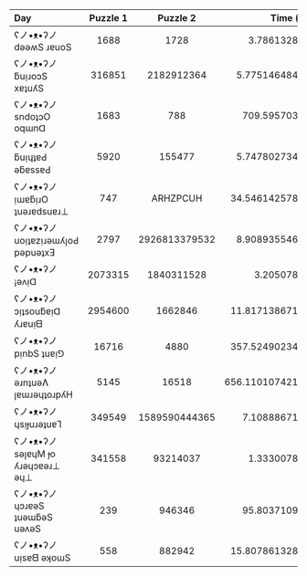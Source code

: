 |          Day          |       Puzzle 1       |       Puzzle 2       |      Time (ms)       |
|:-----|:----------:|:--------:|-----------:|
| ʕノ•ᴥ•ʔノ dǝǝʍS ɹɐuoS          |         1688         |         1728         |     3.7861328125     |
| ʕノ•ᴥ•ʔノ ƃuᴉɹoɔS xɐʇuʎS       |        316851        |      2182912364      |    5.775146484375    |
| ʕノ•ᴥ•ʔノ sndoʇɔO oqɯnᗡ        |         1683         |         788          |    709.595703125     |
| ʕノ•ᴥ•ʔノ ƃuᴉɥʇɐԀ ǝƃɐssɐԀ      |         5920         |        155477        |    5.747802734375    |
| ʕノ•ᴥ•ʔノ ᴉɯɐƃᴉɹO ʇuǝɹɐdsuɐɹ⊥  |         747          |       ARHZPCUH       |   34.546142578125    |
| ʕノ•ᴥ•ʔノ uoᴉʇɐzᴉɹǝɯʎꞁoԀ pǝpuǝʇxƎ |         2797         |    2926813379532     |    8.908935546875    |
| ʕノ•ᴥ•ʔノ ¡ǝʌᴉᗡ                |       2073315        |      1840311528      |     3.205078125      |
| ʕノ•ᴥ•ʔノ ɔᴉʇsouƃɐᴉᗡ ʎɹɐuᴉᗺ    |       2954600        |       1662846        |   11.817138671875    |
| ʕノ•ᴥ•ʔノ pᴉnbS ʇuɐᴉ⅁          |        16716         |         4880         |   357.52490234375    |
| ʕノ•ᴥ•ʔノ ǝɹnʇuǝɅ ꞁɐɯɹǝɥʇoɹpʎH |         5145         |        16518         |   656.110107421875   |
| ʕノ•ᴥ•ʔノ ɥsᴉɟuɹǝʇuɐꞀ          |        349549        |    1589590444365     |    7.10888671875     |
| ʕノ•ᴥ•ʔノ sǝꞁɐɥM ɟo ʎɹǝɥɔɐǝɹ⊥ ǝɥ⊥ |        341558        |       93214037       |     1.3330078125     |
| ʕノ•ᴥ•ʔノ ɥɔɹɐǝS ʇuǝɯƃǝS uǝʌǝS |         239          |        946346        |    95.8037109375     |
| ʕノ•ᴥ•ʔノ uᴉsɐᗺ ǝʞoɯS          |         558          |        882942        |   15.807861328125    |